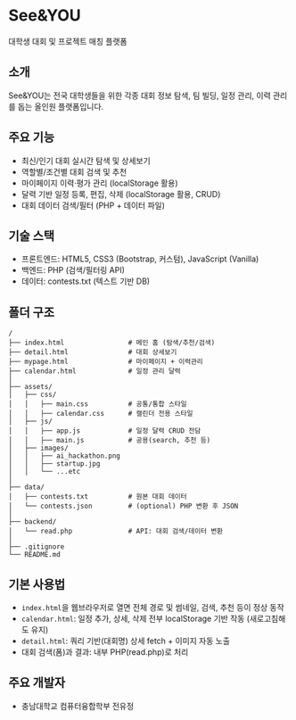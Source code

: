 # See&YOU

대학생 대회 및 프로젝트 매칭 플랫폼

## 소개
See&YOU는 전국 대학생들을 위한 각종 대회 정보 탐색, 팀 빌딩, 일정 관리, 이력 관리를 돕는 올인원 플랫폼입니다.

## 주요 기능
- 최신/인기 대회 실시간 탐색 및 상세보기
- 역할별/조건별 대회 검색 및 추천
- 마이페이지 이력·평가 관리 (localStorage 활용)
- 달력 기반 일정 등록, 편집, 삭제 (localStorage 활용, CRUD)
- 대회 데이터 검색/필터 (PHP + 데이터 파일)

## 기술 스택
- 프론트엔드: HTML5, CSS3 (Bootstrap, 커스텀), JavaScript (Vanilla)
- 백엔드: PHP (검색/필터링 API)
- 데이터: contests.txt (텍스트 기반 DB)

## 폴더 구조
```
/
├── index.html                # 메인 홈 (탐색/추천/검색)
├── detail.html               # 대회 상세보기
├── mypage.html               # 마이페이지 + 이력관리
├── calendar.html             # 일정 관리 달력
│
├── assets/
│   ├── css/
│   │   ├── main.css          # 공통/통합 스타일
│   │   ├── calendar.css      # 캘린더 전용 스타일
│   ├── js/
│   │   ├── app.js            # 일정 달력 CRUD 전담
│   │   ├── main.js           # 공용(search, 추천 등)
│   ├── images/
│   │   ├── ai_hackathon.png
│   │   ├── startup.jpg
│   │   └── ...etc
│
├── data/
│   ├── contests.txt          # 원본 대회 데이터
│   └── contests.json         # (optional) PHP 변환 후 JSON
│
├── backend/
│   └── read.php              # API: 대회 검색/데이터 변환
│
├── .gitignore
└── README.md
```

## 기본 사용법
- `index.html`을 웹브라우저로 열면 전체 경로 및 썸네일, 검색, 추천 등이 정상 동작
- `calendar.html`: 일정 추가, 상세, 삭제 전부 localStorage 기반 작동 (새로고침해도 유지)
- `detail.html`: 쿼리 기반(대회명) 상세 fetch + 이미지 자동 노출
- 대회 검색(폼)과 결과: 내부 PHP(read.php)로 처리

## 주요 개발자
- 충남대학교 컴퓨터융합학부 전유정
